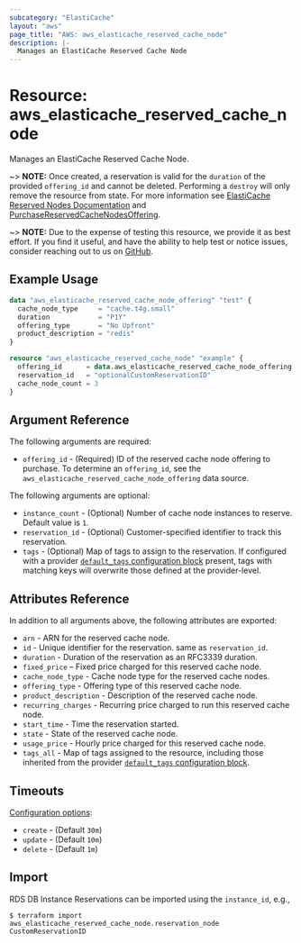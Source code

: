 ```yaml
---
subcategory: "ElastiCache"
layout: "aws"
page_title: "AWS: aws_elasticache_reserved_cache_node"
description: |-
  Manages an ElastiCache Reserved Cache Node
---
```


# Resource: aws_elasticache_reserved_cache_node

Manages an ElastiCache Reserved Cache Node.

~> **NOTE:** Once created, a reservation is valid for the `duration` of the provided `offering_id` and cannot be deleted. Performing a `destroy` will only remove the resource from state. For more information see [ElastiCache Reserved Nodes Documentation](https://aws.amazon.com/elasticache/reserved-cache-nodes/) and [PurchaseReservedCacheNodesOffering](https://docs.aws.amazon.com/AmazonElastiCache/latest/APIReference/API_PurchaseReservedCacheNodesOffering.html).

~> **NOTE:** Due to the expense of testing this resource, we provide it as best effort. If you find it useful, and have the ability to help test or notice issues, consider reaching out to us on [GitHub](https://github.com/hashicorp/terraform-provider-aws).

## Example Usage

```terraform
data "aws_elasticache_reserved_cache_node_offering" "test" {
  cache_node_type     = "cache.t4g.small"
  duration            = "P1Y"
  offering_type       = "No Upfront"
  product_description = "redis"
}

resource "aws_elasticache_reserved_cache_node" "example" {
  offering_id      = data.aws_elasticache_reserved_cache_node_offering.test.offering_id
  reservation_id   = "optionalCustomReservationID"
  cache_node_count = 3
}
```

## Argument Reference

The following arguments are required:

* `offering_id` - (Required) ID of the reserved cache node offering to purchase. To determine an `offering_id`, see the `aws_elasticache_reserved_cache_node_offering` data source.

The following arguments are optional:

* `instance_count` - (Optional) Number of cache node instances to reserve. Default value is `1`.
* `reservation_id` - (Optional) Customer-specified identifier to track this reservation.
* `tags` - (Optional) Map of tags to assign to the reservation. If configured with a provider [`default_tags` configuration block](/docs/providers/aws/index.html#default_tags-configuration-block) present, tags with matching keys will overwrite those defined at the provider-level.

## Attributes Reference

In addition to all arguments above, the following attributes are exported:

* `arn` - ARN for the reserved cache node.
* `id` - Unique identifier for the reservation. same as `reservation_id`.
* `duration` - Duration of the reservation as an RFC3339 duration.
* `fixed_price` – Fixed price charged for this reserved cache node.
* `cache_node_type` - Cache node type for the reserved cache nodes.
* `offering_type` - Offering type of this reserved cache node.
* `product_description` - Description of the reserved cache node.
* `recurring_charges` - Recurring price charged to run this reserved cache node.
* `start_time` - Time the reservation started.
* `state` - State of the reserved cache node.
* `usage_price` - Hourly price charged for this reserved cache node.
* `tags_all` - Map of tags assigned to the resource, including those inherited from the provider [`default_tags` configuration block](https://registry.terraform.io/providers/hashicorp/aws/latest/docs#default_tags-configuration-block).

## Timeouts

[Configuration options](https://developer.hashicorp.com/terraform/language/resources/syntax#operation-timeouts):

- `create` - (Default `30m`)
- `update` - (Default `10m`)
- `delete` - (Default `1m`)

## Import

RDS DB Instance Reservations can be imported using the `instance_id`, e.g.,

```
$ terraform import aws_elasticache_reserved_cache_node.reservation_node CustomReservationID
```
